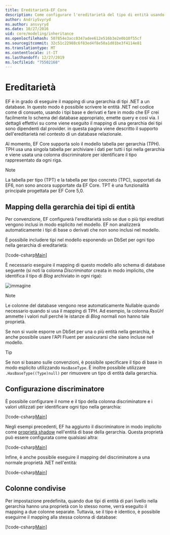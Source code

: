 ```yaml
---
title: Ereditarietà-EF Core
description: Come configurare l'ereditarietà del tipo di entità usando Entity Framework Core
author: AndriySvyryd
ms.author: ansvyryd
ms.date: 10/27/2016
uid: core/modeling/inheritance
ms.openlocfilehash: 507854e3acc0347adee612e516b3e2e0b10f55cf
ms.sourcegitcommit: 32c51c22988c6f83ed4f8e50a1d01be3f4114e81
ms.translationtype: MT
ms.contentlocale: it-IT
ms.lasthandoff: 12/27/2019
ms.locfileid: "75502168"
---
```

# <a name="inheritance"></a>Ereditarietà

EF è in grado di eseguire il mapping di una gerarchia di tipi .NET a un database. In questo modo è possibile scrivere le entità .NET nel codice come di consueto, usando i tipi base e derivati e fare in modo che EF crei facilmente lo schema del database appropriato, emette query e così via. I dettagli effettivi su come viene eseguito il mapping di una gerarchia dei tipi sono dipendenti dal provider. in questa pagina viene descritto il supporto dell'ereditarietà nel contesto di un database relazionale.

Al momento, EF Core supporta solo il modello tabella per gerarchia (TPH). TPH usa una singola tabella per archiviare i dati per tutti i tipi nella gerarchia e viene usata una colonna discriminatore per identificare il tipo rappresentato da ogni riga.

> [!NOTE]
> La tabella per tipo (TPT) e la tabella per tipo concreto (TPC), supportati da EF6, non sono ancora supportate da EF Core. TPT è una funzionalità principale progettata per EF Core 5,0.

## <a name="entity-type-hierarchy-mapping"></a>Mapping della gerarchia dei tipi di entità

Per convenzione, EF configurerà l'ereditarietà solo se due o più tipi ereditati vengono inclusi in modo esplicito nel modello. EF non analizzerà automaticamente i tipi di base o derivati che non sono inclusi nel modello.

È possibile includere tipi nel modello esponendo un DbSet per ogni tipo nella gerarchia di ereditarietà:

[!code-csharp[Main](../../../samples/core/Modeling/Conventions/InheritanceDbSets.cs?name=InheritanceDbSets&highlight=3-4)]

È necessario eseguire il mapping di questo modello allo schema di database seguente (si noti la colonna *Discriminator* creata in modo implicito, che identifica il tipo di *Blog* archiviato in ogni riga):

![immagine](_static/inheritance-tph-data.png)

>[!NOTE]
> Le colonne del database vengono rese automaticamente Nullable quando necessario quando si usa il mapping di TPH. Ad esempio, la colonna *RssUrl* ammette i valori null perché le istanze di *Blog* normali non hanno tale proprietà.

Se non si vuole esporre un DbSet per una o più entità nella gerarchia, è anche possibile usare l'API Fluent per assicurarsi che siano incluse nel modello.

> [!TIP]
> Se non si basano sulle convenzioni, è possibile specificare il tipo di base in modo esplicito utilizzando `HasBaseType`. È inoltre possibile utilizzare `.HasBaseType((Type)null)` per rimuovere un tipo di entità dalla gerarchia.

## <a name="discriminator-configuration"></a>Configurazione discriminatore

È possibile configurare il nome e il tipo della colonna discriminatore e i valori utilizzati per identificare ogni tipo nella gerarchia:

[!code-csharp[Main](../../../samples/core/Modeling/FluentAPI/DiscriminatorConfiguration.cs?name=DiscriminatorConfiguration&highlight=4-6)]

Negli esempi precedenti, EF ha aggiunto il discriminatore in modo implicito come [proprietà shadow](xref:core/modeling/shadow-properties) nell'entità di base della gerarchia. Questa proprietà può essere configurata come qualsiasi altra:

[!code-csharp[Main](../../../samples/core/Modeling/FluentAPI/DiscriminatorPropertyConfiguration.cs?name=DiscriminatorPropertyConfiguration&highlight=4-5)]

Infine, è anche possibile eseguire il mapping del discriminatore a una normale proprietà .NET nell'entità:

[!code-csharp[Main](../../../samples/core/Modeling/FluentAPI/NonShadowDiscriminator.cs?name=NonShadowDiscriminator&highlight=4)]

## <a name="shared-columns"></a>Colonne condivise

Per impostazione predefinita, quando due tipi di entità di pari livello nella gerarchia hanno una proprietà con lo stesso nome, verrà eseguito il mapping a due colonne separate. Tuttavia, se il tipo è identico, è possibile eseguirne il mapping alla stessa colonna di database:

[!code-csharp[Main](../../../samples/core/Modeling/FluentAPI/SharedTPHColumns.cs?name=SharedTPHColumns&highlight=9,13)]
